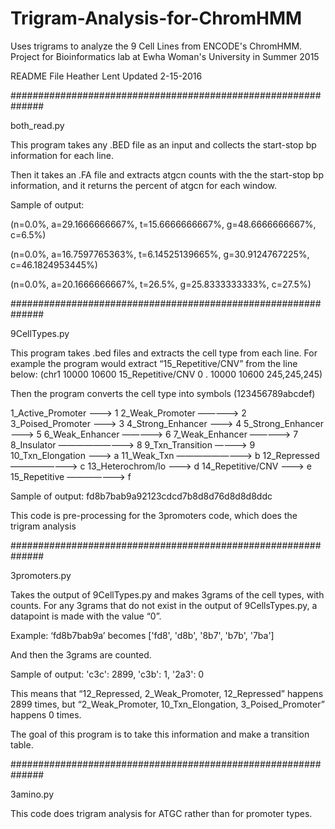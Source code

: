 # Trigram-Analysis-for-ChromHMM
Uses trigrams to analyze the 9 Cell Lines from ENCODE's ChromHMM. Project for Bioinformatics lab at Ewha Woman's University in Summer 2015

README File
Heather Lent
Updated 2-15-2016

##############################################################

both_read.py

This program takes any .BED file as an input and collects the start-stop bp information for each line.


Then it takes an .FA file and extracts atgcn counts with the the start-stop bp information, and it returns the percent of atgcn for each window.

Sample of output:

(n=0.0%, a=29.1666666667%, t=15.6666666667%, g=48.6666666667%, c=6.5%)

(n=0.0%, a=16.7597765363%, t=6.14525139665%, g=30.9124767225%, c=46.1824953445%)

(n=0.0%, a=20.1666666667%, t=26.5%, g=25.8333333333%, c=27.5%)


##############################################################

9CellTypes.py


This program takes .bed files and extracts the cell type from each line. 
For example the program would extract “15_Repetitive/CNV” from the line below:
(chr1	10000	10600	15_Repetitive/CNV	0	.	10000	10600	245,245,245)

Then the program converts the cell type into symbols (123456789abcdef)

1_Active_Promoter ———> 1
2_Weak_Promoter —————> 2
3_Poised_Promoter ———> 3
4_Strong_Enhancer ———> 4
5_Strong_Enhancer ———> 5
6_Weak_Enhancer —————> 6
7_Weak_Enhancer —————> 7
8_Insulator —————————> 8
9_Txn_Transition ————> 9
10_Txn_Elongation ———> a
11_Weak_Txn —————————> b
12_Repressed ————————> c
13_Heterochrom/lo ———> d
14_Repetitive/CNV ———> e
15_Repetitive ———————> f

Sample of output: fd8b7bab9a92123cdcd7b8d8d76d8d8d8ddc

This code is pre-processing for the 3promoters code, which does the trigram analysis

##############################################################

3promoters.py

Takes the output of 9CellTypes.py and makes 3grams of the cell types, with counts.
For any 3grams that do not exist in the output of 9CellsTypes.py, a datapoint is made with the value “0”.

Example:
‘fd8b7bab9a’ becomes ['fd8', 'd8b', '8b7', 'b7b', '7ba']

And then the 3grams are counted. 

Sample of output: 'c3c': 2899, 'c3b': 1, '2a3': 0

This means that “12_Repressed, 2_Weak_Promoter, 12_Repressed” happens 2899 times,
but “2_Weak_Promoter, 10_Txn_Elongation, 3_Poised_Promoter” happens 0 times. 

The goal of this program is to take this information and make a transition table. 

##############################################################

3amino.py

This code does trigram analysis for ATGC rather than for promoter types. 

